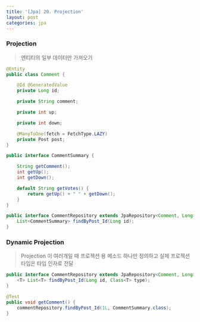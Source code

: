```yaml
---
title: '[Jpa] 20. Projection'
layout: post
categories: jpa
---
```


### Projection
> 엔티티의 일부 데이터만 가져오기

```java
@Entity
public class Comment {

    @Id @GeneratedValue
    private Long id;

    private String comment;

    private int up;

    private int down;

    @ManyToOne(fetch = FetchType.LAZY)
    private Post post;
}
```

```java
public interface CommentSummary {

    String getComment();
    int getUp();
    int getDown();

    default String getVotes() {
        return getUp() + " " + getDown();
    }
}
```

```java
public interface CommentRepository extends JpaRepository<Comment, Long> {
    List<CommentSummary> findByPost_Id(Long id);
}
```

### Dynamic Projection
> Projection 이 여러개일 때 
프로젝션 용 메소드 하나만 정의하고 실제 프로젝션 타입은 타입 인자로 전달

```java
public interface CommentRepository extends JpaRepository<Comment, Long> {
    <T> List<T> findByPost_Id(Long id, Class<T> type);
}
```

```java
@Test
public void getComment() {
    commentRepository.findByPost_Id(1L, CommentSummary.class);
}
```
